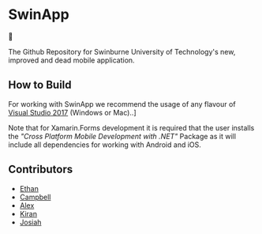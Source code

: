 # SwinApp 

:notebook:

The Github Repository for Swinburne University of Technology's new, improved and dead mobile application.

## How to Build

For working with SwinApp we recommend the usage of any flavour of [Visual Studio 2017](https://www.visualstudio.com/) (Windows or Mac)..]

Note that for Xamarin.Forms development it is required that the user installs the *"Cross Platform Mobile Development with .NET"* Package
as it will include all dependencies for working with Android and iOS. 

## Contributors

- [Ethan](https://github.com/FlareLine)
- [Campbell](https://github.com/ChoiceKarpz)
- [Alex](https://github.com/pielegacy)
- [Kiran](https://github.com/narik)
- [Josiah](https://github.com/josiahdean)

